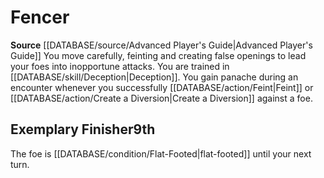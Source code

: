 ﻿---
id: '3'
name: Fencer
rarity: Common
source: '[[DATABASE/source/Advanced Player''s Guide|Advanced Player''s Guide]]'
type: Swashbuckler Style

---
# Fencer

**Source** [[DATABASE/source/Advanced Player's Guide|Advanced Player's Guide]] 
You move carefully, feinting and creating false openings to lead your foes into inopportune attacks. You are trained in [[DATABASE/skill/Deception|Deception]]. You gain panache during an encounter whenever you successfully [[DATABASE/action/Feint|Feint]] or [[DATABASE/action/Create a Diversion|Create a Diversion]] against a foe.

## Exemplary Finisher<span class="item-type">9th</span>

The foe is [[DATABASE/condition/Flat-Footed|flat-footed]] until your next turn.